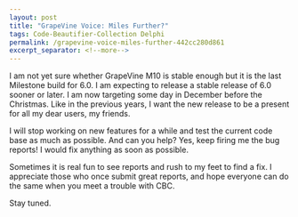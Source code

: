 ```yaml
---
layout: post
title: "GrapeVine Voice: Miles Further?"
tags: Code-Beautifier-Collection Delphi
permalink: /grapevine-voice-miles-further-442cc280d861
excerpt_separator: <!--more-->
---
```

I am not yet sure whether GrapeVine M10 is stable enough but it is the last Milestone build for 6.0. I am expecting to release a stable release of 6.0 sooner or later. I am now targeting some day in December before the Christmas. Like in the previous years, I want the new release to be a present for all my dear users, my friends.

I will stop working on new features for a while and test the current code base as much as possible. And can you help? Yes, keep firing me the bug reports! I would fix anything as soon as possible.

Sometimes it is real fun to see reports and rush to my feet to find a fix. I appreciate those who once submit great reports, and hope everyone can do the same when you meet a trouble with CBC.

Stay tuned.
<!--more-->
